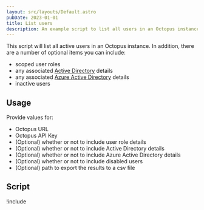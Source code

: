 ```yaml
---
layout: src/layouts/Default.astro
pubDate: 2023-01-01
title: List users
description: An example script to list all users in an Octopus instance.
---
```


This script will list all active users in an Octopus instance. In addition, there are a number of optional items you can include:

- scoped user roles
- any associated [Active Directory](/docs/security/authentication/active-directory/) details
- any associated [Azure Active Directory](/docs/security/authentication/azure-ad-authentication.md) details
- inactive users

## Usage

Provide values for:

- Octopus URL
- Octopus API Key
- (Optional) whether or not to include user role details
- (Optional) whether or not to include Active Directory details
- (Optional) whether or not to include Azure Active Directory details
- (Optional) whether or not to include disabled users
- (Optional) path to export the results to a csv file

## Script

!include <list-users-scripts>
